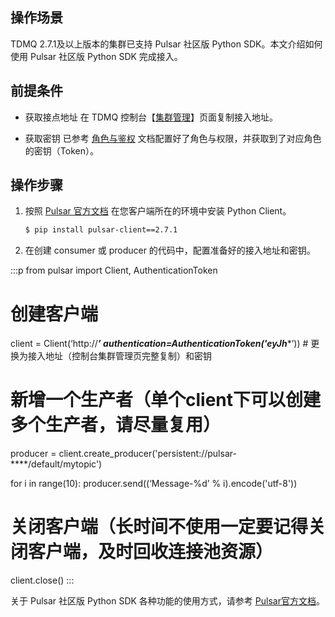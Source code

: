 ## 操作场景

TDMQ 2.7.1及以上版本的集群已支持 Pulsar 社区版 Python SDK。本文介绍如何使用 Pulsar 社区版 Python SDK 完成接入。

## 前提条件

- 获取接点地址
  在 TDMQ 控制台【[集群管理](https://console.cloud.tencent.com/tdmq/cluster)】页面复制接入地址。

- 获取密钥
  已参考 [角色与鉴权](https://cloud.tencent.com/document/product/1179/47543) 文档配置好了角色与权限，并获取到了对应角色的密钥（Token）。

## 操作步骤

1. 按照 [Pulsar 官方文档](http://pulsar.apache.org/docs/zh-CN/client-libraries-python/) 在您客户端所在的环境中安装 Python Client。
   ```sh
   $ pip install pulsar-client==2.7.1
   ```

2. 在创建 consumer 或 producer 的代码中，配置准备好的接入地址和密钥。
<dx-codeblock>
:::p
from pulsar import Client, AuthenticationToken

# 创建客户端
client = Client(‘http://***’
                authentication=AuthenticationToken('eyJh****’)) # 更换为接入地址（控制台集群管理页完整复制）和密钥

# 新增一个生产者（单个client下可以创建多个生产者，请尽量复用）
producer = client.create_producer('persistent://pulsar-****/default/mytopic')

for i in range(10):
    producer.send((‘Message-%d’ % i).encode('utf-8'))

# 关闭客户端（长时间不使用一定要记得关闭客户端，及时回收连接池资源）
client.close()
:::
</dx-codeblock>

关于 Pulsar 社区版 Python SDK 各种功能的使用方式，请参考 [Pulsar官方文档](http://pulsar.apache.org/docs/zh-CN/client-libraries-python/)。

